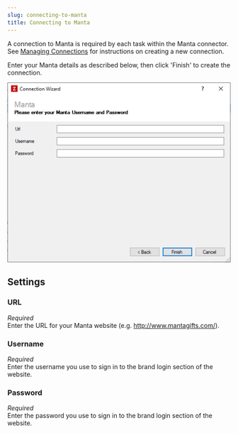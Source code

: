 ```yaml
---
slug: connecting-to-manta
title: Connecting to Manta
---
```


A connection to Manta is required by each task within the Manta connector. See [Managing Connections](managing-connections) for instructions on creating a new connection.

Enter your Manta details as described below, then click 'Finish' to create the connection.

![Manta Connection](/assets/images/manta/manta_connection.png)

## Settings
### URL
_Required_  
Enter the URL for your Manta website (e.g. http://www.mantagifts.com/).

### Username
_Required_  
Enter the username you use to sign in to the brand login section of the website.

### Password
_Required_  
Enter the password you use to sign in to the brand login section of the website.
